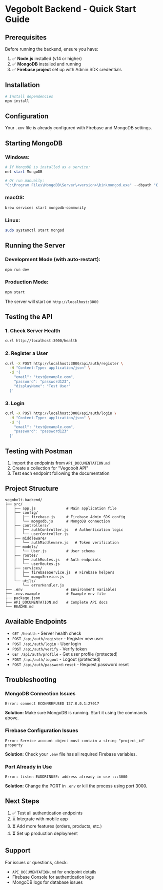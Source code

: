 # Vegobolt Backend - Quick Start Guide

## Prerequisites

Before running the backend, ensure you have:

1. ✅ **Node.js** installed (v14 or higher)
2. ✅ **MongoDB** installed and running
3. ✅ **Firebase project** set up with Admin SDK credentials

## Installation

```bash
# Install dependencies
npm install
```

## Configuration

Your `.env` file is already configured with Firebase and MongoDB settings.

## Starting MongoDB

### Windows:
```powershell
# If MongoDB is installed as a service:
net start MongoDB

# Or run manually:
"C:\Program Files\MongoDB\Server\<version>\bin\mongod.exe" --dbpath "C:\data\db"
```

### macOS:
```bash
brew services start mongodb-community
```

### Linux:
```bash
sudo systemctl start mongod
```

## Running the Server

### Development Mode (with auto-restart):
```bash
npm run dev
```

### Production Mode:
```bash
npm start
```

The server will start on `http://localhost:3000`

## Testing the API

### 1. Check Server Health
```bash
curl http://localhost:3000/health
```

### 2. Register a User
```bash
curl -X POST http://localhost:3000/api/auth/register \
  -H "Content-Type: application/json" \
  -d '{
    "email": "test@example.com",
    "password": "password123",
    "displayName": "Test User"
  }'
```

### 3. Login
```bash
curl -X POST http://localhost:3000/api/auth/login \
  -H "Content-Type: application/json" \
  -d '{
    "email": "test@example.com",
    "password": "password123"
  }'
```

## Testing with Postman

1. Import the endpoints from `API_DOCUMENTATION.md`
2. Create a collection for "Vegobolt API"
3. Test each endpoint following the documentation

## Project Structure

```
vegobolt-backend/
├── src/
│   ├── app.js              # Main application file
│   ├── config/
│   │   ├── firebase.js     # Firebase Admin SDK config
│   │   └── mongodb.js      # MongoDB connection
│   ├── controllers/
│   │   ├── authController.js   # Authentication logic
│   │   └── userController.js
│   ├── middleware/
│   │   └── authMiddleware.js   # Token verification
│   ├── models/
│   │   └── User.js         # User schema
│   ├── routes/
│   │   ├── authRoutes.js   # Auth endpoints
│   │   └── userRoutes.js
│   ├── services/
│   │   ├── firebaseService.js  # Firebase helpers
│   │   └── mongoService.js
│   └── utils/
│       └── errorHandler.js
├── .env                    # Environment variables
├── .env.example            # Example env file
├── package.json
├── API_DOCUMENTATION.md    # Complete API docs
└── README.md
```

## Available Endpoints

- `GET /health` - Server health check
- `POST /api/auth/register` - Register new user
- `POST /api/auth/login` - User login
- `POST /api/auth/verify` - Verify token
- `GET /api/auth/profile` - Get user profile (protected)
- `POST /api/auth/logout` - Logout (protected)
- `POST /api/auth/password-reset` - Request password reset

## Troubleshooting

### MongoDB Connection Issues
```
Error: connect ECONNREFUSED 127.0.0.1:27017
```
**Solution:** Make sure MongoDB is running. Start it using the commands above.

### Firebase Configuration Issues
```
Error: Service account object must contain a string "project_id" property
```
**Solution:** Check your `.env` file has all required Firebase variables.

### Port Already in Use
```
Error: listen EADDRINUSE: address already in use :::3000
```
**Solution:** Change the PORT in `.env` or kill the process using port 3000.

## Next Steps

1. ✅ Test all authentication endpoints
2. ⏳ Integrate with mobile app
3. ⏳ Add more features (orders, products, etc.)
4. ⏳ Set up production deployment

## Support

For issues or questions, check:
- `API_DOCUMENTATION.md` for endpoint details
- Firebase Console for authentication logs
- MongoDB logs for database issues
